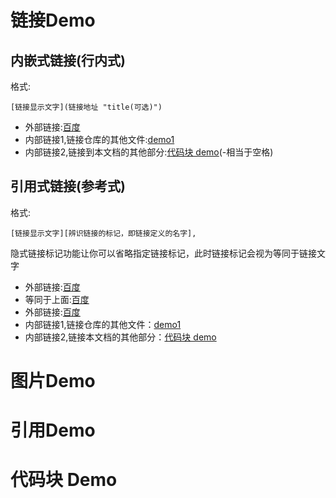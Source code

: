 # 链接Demo
	
## 内嵌式链接(行内式)
格式:

	[链接显示文字](链接地址 "title(可选)")
* 外部链接:[百度](http://www.baidu.com)
* 内部链接1,链接仓库的其他文件:[demo1](demo1.md)
* 内部链接2,链接到本文档的其他部分:[代码块 demo](demo2.md#代码块-demo)(-相当于空格)
## 引用式链接(参考式)
格式:
	
	[链接显示文字][辨识链接的标记，即链接定义的名字],  
隐式链接标记功能让你可以省略指定链接标记，此时链接标记会视为等同于链接文字
- 外部链接:[百度][]
- 等同于上面:[百度]
- 外部链接:[百度][baidu]
- 内部链接1,链接仓库的其他文件：[demo1]
- 内部链接2,链接本文档的其他部分：[代码块 demo]
# 图片Demo

# 引用Demo

# 代码块 Demo

<!-- 下面是本文档中用到的链接  格式[链接标记] :链接地址 "title(可选)"-->

[百度]: http://www.baidu.com "百度链接"
[baidu]: http://www.baidu.com
[demo1]: demo1.md
[代码块 demo]: demo2.md#代码块-demo



